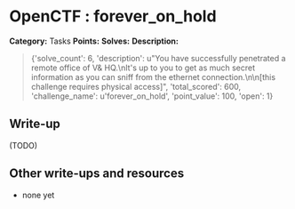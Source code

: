 # OpenCTF : forever_on_hold

**Category:** Tasks
**Points:** 
**Solves:** 
**Description:**

> {'solve_count': 6, 'description': u"You have successfully penetrated a remote office of V& HQ.\nIt's up to you to get as much secret information as you can sniff from the ethernet connection.\n\n[this challenge requires physical access]", 'total_scored': 600, 'challenge_name': u'forever_on_hold', 'point_value': 100, 'open': 1}

## Write-up

(TODO)

## Other write-ups and resources

* none yet
